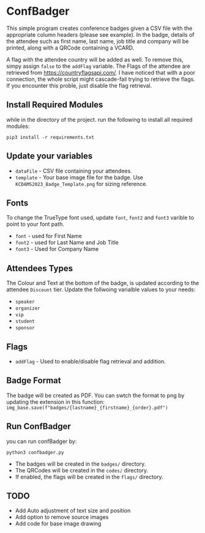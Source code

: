 # ConfBadger

This simple program creates conference badges given a CSV file with the appropriate column headers (please see example).
In the badge, details of the attendee such as first name, last name, job title and company will be printed, along with a QRCode containing a VCARD.

A flag with the attendee country will be added as well. To remove this, simpy assign ```false``` to the ```addFlag``` variable.
The Flags of the attendee are retrieved from https://countryflagsapi.com/. I have noticed that with a poor connection, the whole script might cascade-fail trying to retrieve the flags. If you encounter this proble, just disable the flag retrieval.

## Install Required Modules

while in the directory of the project. run the following to install all required modules:

```pip3 install -r requirements.txt```

## Update your variables

* ```dataFile``` - CSV file containing your attendees.
* ```template``` - Your base image file for the badge. Use ```KCDAMS2023_Badge_Template.png``` for sizing reference.

## Fonts

To change the TrueType font used, update ```font```, ```font2``` and ```font3``` varible to point to your font path.

* ```font```  - used for First Name
* ```font2``` - used for Last Name and Job Title
* ```font3``` - Used for Company Name

## Attendees Types

The Colour and Text at the bottom of the badge, is updated according to the attendee ```Discount``` tier. Update the follwoing varialble values to your needs:

* ```speaker```
* ```organizer```
* ```vip```
* ```student```
* ```sponsor```

## Flags

* ```addFlag``` - Used to enable/disable flag retrieval and addition.

## Badge Format

The badge will be created as PDF. You can swtch the format to png by updating the extension in this function:
```img_base.save(f"badges/{lastname}_{firstname}_{order}.pdf")```

## Run ConfBadger

you can run confBadger by:

```python3 confbadger.py```

* The badges will be created in the ```badges/``` directory.
* The QRCodes will be created in the ```codes/``` directory.
* If enabled, the flags will be created in the ```flags/``` directory.

## TODO

* Add Auto adjustment of text size and position
* Add option to remove source images
* Add code for base image drawing